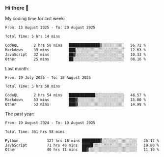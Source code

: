 ### Hi there 👋

My coding time for last week:

<!--START_SECTION:week-->

```txt
From: 13 August 2025 - To: 20 August 2025

Total Time: 5 hrs 14 mins

CodeQL       2 hrs 58 mins   ██████████████▒░░░░░░░░░░   56.72 %
Markdown     39 mins         ███░░░░░░░░░░░░░░░░░░░░░░   12.63 %
JavaScript   32 mins         ██▓░░░░░░░░░░░░░░░░░░░░░░   10.33 %
Other        25 mins         ██░░░░░░░░░░░░░░░░░░░░░░░   08.16 %
```

<!--END_SECTION:week-->

Last month:

<!--START_SECTION:month-->

```txt
From: 19 July 2025 - To: 18 August 2025

Total Time: 5 hrs 58 mins

CodeQL       2 hrs 54 mins   ████████████░░░░░░░░░░░░░   48.57 %
Markdown     53 mins         ███▓░░░░░░░░░░░░░░░░░░░░░   15.00 %
Other        53 mins         ███▓░░░░░░░░░░░░░░░░░░░░░   14.98 %
```

<!--END_SECTION:month-->

The past year:

<!--START_SECTION:year-->

```txt
From: 19 August 2024 - To: 19 August 2025

Total Time: 361 hrs 58 mins

Python             127 hrs 18 mins ████████▓░░░░░░░░░░░░░░░░   35.17 %
JavaScript         71 hrs 40 mins  █████░░░░░░░░░░░░░░░░░░░░   19.80 %
Other              40 hrs 11 mins  ██▓░░░░░░░░░░░░░░░░░░░░░░   11.10 %
```

<!--END_SECTION:year-->
